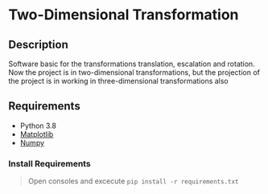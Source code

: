 # Two-Dimensional Transformation
## Description
Software basic for the transformations translation, escalation and rotation. Now the project is in two-dimensional transformations, but the projection of the project is in working in three-dimensional transformations also

## Requirements
- Python 3.8
- [Matplotlib](https://matplotlib.org/)
- [Numpy](https://numpy.org/)

### Install Requirements
> Open consoles and excecute `pip install -r requirements.txt`
